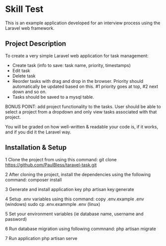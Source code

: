 # Skill Test
This is an example application developed for an interview process using the Laravel web framework.

## Project Description
To create a very simple Laravel web application for task management: 
- Create task (info to save: task name, priority, timestamps) 
- Edit task 
- Delete task 
- Reorder tasks with drag and drop in the browser. Priority should automatically be updated based on this. #1 priority goes at top, #2 next down and so on. 
- Tasks should be saved to a mysql table.

BONUS POINT: add project functionality to the tasks. User should be able to select a project from a dropdown and only view tasks associated with that project.

You will be graded on how well-written & readable your code is, if it works, and if you did it the Laravel way.

## Installation & Setup
1 Clone the project from using this command:
    git clone https://github.com/PaulBless/taravel-task.git

2 After cloning the project, install the dependencies using the following command:
    composer install

3 Generate and install application key
    php artisan key:generate

4 Setup .env variables using this command: 
   copy .env.example .env (windows)
   sudo cp .env.exammple .env (linux)

5 Set your environment variables (ie database name, username and password)

6 Run database migration using following commnand:
    php artisan migrate

7 Run application
    php artisan serve


